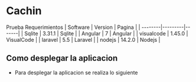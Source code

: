 # Cachin
Prueba 
Requerimientos
| Software     | Version    | Pagina |
| --------|---------|-------|
| Sqlite  | 3.31.1   | Sqlite    |
| Angular | 7 | Angular    |
| visualcode | 1.45.0 | VisualCode    |
| laravel | 5.5 | Laravel    |
| nodejs | 14.2.0 | Nodejs    |
## Como desplegar la aplicacion 
 - Para desplegar la aplicacion  se realiza lo siguiente
